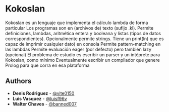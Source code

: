 # Kokoslan

Kokoslan es un lenguaje que implementa el cálculo lambda de forma particular
Los programas son en (archivos de) texto (sufijo .kl).
Permite definiciones, lambdas, aritmética entera y booleana y listas (tipos de datos correspondientes).
Opcionalmente permite strings.
Tiene un print(ln) que es capaz de imprimir cualquier dato) en consola
Permite pattern-matching en las lambdas
Permite evaluación eager (por defecto) pero también lazy (opcional)
El problema de estudio es escribir un parser y un intéprete para Kokoslan, como mínimo
Eventualmente escribir un compilador que genere Prolog para que corra en esa plataforma

## Authors

* **Denis Rodriguez**  - [@vite0150](https://github.com/vite0150)
* **Luis Vasquez**  - [@luisf96v](https://github.com/luisf96v)
* **Walter Chaves**  - [@banned007](https://github.com/banned007)